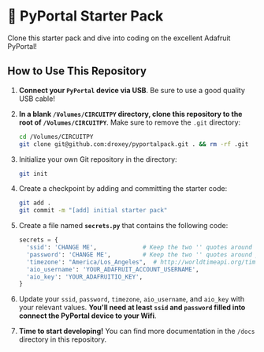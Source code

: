 # 🐍 PyPortal Starter Pack

Clone this starter pack and dive into coding on the excellent Adafruit PyPortal!

## How to Use This Repository

1. **Connect your `PyPortal` device via USB**. Be sure to use a good quality USB cable!

2. **In a blank `/Volumes/CIRCUITPY` directory, clone this repository to the root of `/Volumes/CIRCUITPY`**. Make sure to remove the `.git` directory:

    ```bash
    cd /Volumes/CIRCUITPY
    git clone git@github.com:droxey/pyportalpack.git . && rm -rf .git
    ```

3. Initialize your own Git repository in the directory:

    ```bash
    git init
    ```

4. Create a checkpoint by adding and committing the starter code:

    ```bash
    git add .
    git commit -m "[add] initial starter pack"
    ```

5. Create a file named **`secrets.py`** that contains the following code:

    ```python
    secrets = {
      'ssid': 'CHANGE ME',             # Keep the two '' quotes around the name
      'password': 'CHANGE ME',         # Keep the two '' quotes around password
      'timezone': "America/Los_Angeles",  # http://worldtimeapi.org/timezones
      'aio_username': 'YOUR_ADAFRUIT_ACCOUNT_USERNAME',
      'aio_key': 'YOUR_ADAFRUITIO_KEY',
    }
    ```

6. Update your `ssid`, `password`, `timezone`, `aio_username`, and `aio_key` with your relevant values. **You'll need at least `ssid` and `password` filled into connect the PyPortal device to your Wifi**.

7. **Time to start developing!** You can find more documentation in the `/docs` directory in this repository.
